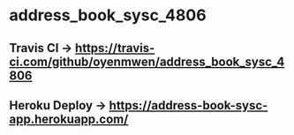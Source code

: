 # address_book_sysc_4806
## Travis CI -> https://travis-ci.com/github/oyenmwen/address_book_sysc_4806
## Heroku Deploy -> https://address-book-sysc-app.herokuapp.com/
